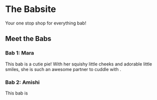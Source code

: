 # The Babsite
Your one stop shop for everything bab!

## Meet the Babs
### Bab 1: Mara
This bab is a cutie pie! With her squishy little cheeks and adorable little smiles, she is such an awesome partner to cuddle with .

### Bab 2: Amishi
This bab is 
